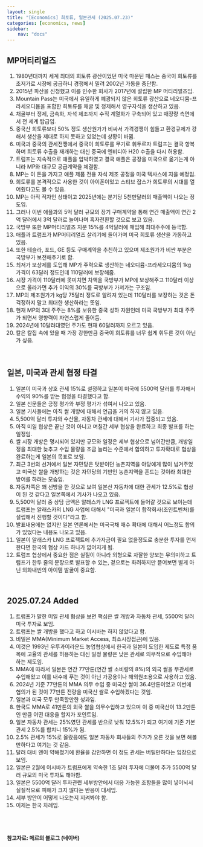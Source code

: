 ```yaml
---
layout: single
title: "[Economics] 희토류, 일본관세 (2025.07.23)"
categories: [economics, news]
sidebar:
    nav: "docs"
---
```


## MP머티리얼즈
1. 1980년대까지 세계 최대의 희토류 광산이었던 미국 마운틴 패스는 중국이 희토류를 초저가로 시장에 공급하니 경쟁에서 밀려 2002년 가동을 중단함.
1. 2015년 파산을 신청했고 이를 인수한 회사가 2017년에 설립한 MP 머티리얼즈임.
1. Mountain Pass는 미국에서 유일하게 폐광되지 않은 희토류 광산으로 네오디뮴-프라세오디뮴을 포함한 희토류를 채굴 및 정제해서 영구자석을 생산하고 있음.
1. 채굴부터 정제, 금속화, 자석 제조까지 수직 계열화가 구축되어 있고 매장량 측면에서 전 세계 탑급임.
1. 중국산 희토류보다 50% 정도 생산원가가 비싸서 가격경쟁이 힘들고 환경규제가 강해서 생산을 제대로 하지 못하고 있었는데 상황이 바뀜.
1. 미국과 중국의 관세전쟁에서 중국이 희토류를 무기로 휘두르자 트럼프는 결국 항복하며 희토류 수출을 재개하는 대신 중국에 엔비디아 H20 수출을 다시 허용함.
1. 트럼프는 지속적으로 애플을 압박하였고 결국 애플은 공장을 미국으로 옮기는게 아니라 MP와 대규모 공급계약을 체결함.
1. MP는 이 돈을 가지고 애플 제품 전용 자석 제조 공정을 미국 텍사스에 지을 예정임.
1. 희토류를 본격적으로 사용한 것이 아이폰이었고 스티브 잡스가 희토류의 시대를 열어줬다고도 볼 수 있음.
1. MP는 아직 적자인 상태이고 2025년에는 분기당 5천만달러의 매출액이 나오는 정도임.
1. 그러나 이번 애플과의 5억 달러 규모의 장기 구매계약을 통해 연간 매출액이 연간 2억 달러에서 3억 달러로 늘어나며 흑자전환할 것으로 보고 있음.
1. 국방부 또한 MP머티리얼즈 지분 15%를 4억달러에 매입해 최대주주에 등극함.
1. 애플과 트럼프가 MP머티리얼즈 살리기에 들어가며 미국 희토류 생산을 가동하고 있음.
1. 또한 테슬라, 포드, GE 등도 구매계약을 추친하고 있으며 제조원가가 비싼 부분은 국방부가 보전해주기로 함.
1. 최저가 보상제를 도입해 MP가 주력으로 생산하는 네오디뮴-프라세오디뮴의 1kg 가격이 63달러 정도인데 110달러에 보장해줌.
1. 시장 가격이 110달러에 못미치면 차액을 국방부가 MP에 보상해주고 110달러 이상으로 올라가면 추가 이익의 30%를 국방부가 가져가는 구조임.
1. MP의 제조원가가 kg당 75달러 정도로 알려져 있는데 110달러를 보장하는 것은 돈 걱정하지 말고 최대한 생산하라는 뜻임.
1. 현재 MP의 3대 주주는 8%를 보유한 중국 성하 자원인데 미국 국방부가 최대 주주가 되면서 영향력이 자연스럽게 줄어듬.
1. 2024년에 10달러대였던 주가도 현재 60달러까지 오르고 있음.
1. 칼은 칼집 속에 있을 때 가장 강한만큼 중국이 희토류를 너무 쉽게 휘두른 것이 아닌가 싶음.

<br/>

## 일본, 미국과 관세 협정 타결
1. 일본이 미국과 상호 관세 15%로 설정하고 일본이 미국에 5500억 달러를 투자해서 수익의 90%를 받는 협정을 타결했다고 함.
1. 일본 신문들은 긍정 평가와 부정 평가가 섞여서 나오고 있음.
1. 일본 기사들에는 아직 쌀 개방에 대해서 언급을 거의 하지 않고 있음.
1. 5,500억 달러 투자와 수산물, 자동차 관세에 대해서 기사가 집중되고 있음.
1. 아직 미일 협상은 끝난 것이 아니고 며칠간 세부 협상을 완료하고 최종 발표를 하는 일정임.
1. 쌀 시장 개방은 명시되어 있지만 규모와 일정은 세부 협상으로 넘어간만큼, 개방일정을 최대한 늦추고 수입 물량을 조금 늘리는 수준에서 합의하고 투자확대로 협상을 완료하는게 일본의 목표로 보임.
1. 최근 3번의 선거에서 일본 자민당은 텃밭이던 농촌지역을 야당에게 많이 넘겨주었고 미국산 쌀을 개방하는 것은 자민당의 기반인 농촌지역을 흔드는 것이라 최대한 방어를 하려는 모습임.
1. 자동차쪽은 꽤 선방을 한 것으로 보여 일본산 자동차에 대한 관세가 12.5%로 협상이 된 것 같다고 일본쪽에서 기사가 나오고 있음.
1. 5,500억 달러 중 상담 금액은 알래스카 LNG 프로젝트에 들어갈 것으로 보이는데 트럼프는 알래스카의 LNG 사업에 대해서 "미국과 일본이 합작회사(조인트벤처)를 설립해서 진행할 것이다"라고 함.
1. 발표내용에는 없지만 일본 언론에서는 미국국채 매수 확대에 대해서 어느정도 합의가 있었다는 내용도 나오고 있음.
1. 일본이 알래스카 LNG 프로젝트에 추가자금이 필요 없을정도로 충분한 투자를 먼저 한다면 한국의 협상 카드 하나가 없어지게 됨.
1. 트럼프 협상에서 중요한 점은 실질이 아니라 외형으로 자잘한 양보는 무의미하고 트럼프가 한두 줄의 문장으로 발표할 수 있는, 겉으로는 화려하지만 뜯어보면 별게 아닌 외화내빈의 아이템 발굴이 중요함.

<br/>

## 2025.07.24 Added
1. 트럼프가 말한 미일 관세 협상을 보면 핵심은 쌀 개방과 자동차 관세, 5500억 달러 미국 투자로 보임.
1. 트럼프는 쌀 개방을 했다고 하고 이시바는 하지 않았다고 함.
1. 비밀은 MMA(Minimum Market Access, 최소시장접근)에 있음.
1. 이것은 1993년 우루과이라운드 농업협상에서 한국과 일본이 도입한 제도로 특정 품목에 고율의 관세를 허용하는 대신 일정 물량은 낮은 관세로 의무적으로 수입해야 하는 제도임.
1. MMA에 따라서 일본은 연간 77만톤(연간 쌀 소비량의 8%)의 외국 쌀을 무관세로 수입해왔고 이를 내수에 푸는 것이 아닌 가공용이나 해외원조용으로 사용하고 있음.
1. 2024년 기준 77만톤의 MMA 의무 수입 중 미국산 쌀이 36.4만톤이었고 이번에 협의가 된 것이 77만톤 전량을 미국산 쌀로 수입하겠다는 것임.
1. 일본과 미국 모두 만족할만한 성과임.
1. 한국도 MMA로 41만톤의 외국 쌀을 의무수입하고 있으며 이 중 미국산이 13.2만톤인 만큼 어떤 대응을 할지가 포인트임.
1. 일본 자동차 관세는 25%였던 관세를 반으로 낮춰 12.5%가 되고 여기에 기존 기본 관세 2.5%를 합치니 15%가 됨.
1. 2.5% 관세가 15%로 올랐음에도 일본 자동차 회사들의 주가가 오른 것을 보면 해볼만하다고 여기는 것 같음.
1. 달러 대비 엔이 약해졌기에 환율을 감안하면 이 정도 관세는 버틸만하다는 입장으로 보임.
1. 일본은 2월에 이시바가 트럼프에게 약속한 1조 달러 투자에 더불어 추가 5500억 달러 규모의 미국 투자도 해야함.
1. 일본은 5500억 달러 투자관련 세부방안에서 대응 가능한 조항들을 많이 넣어뇌서 실질적으로 피해가 크지 않다는 반응이 대세임.
1. 세부 방안이 어떻게 나오는지 지켜봐야 함.
1. 이제는 한국 차례임.



<br/>
<br/>

#### 참고자료: 메르의 블로그 (네이버)